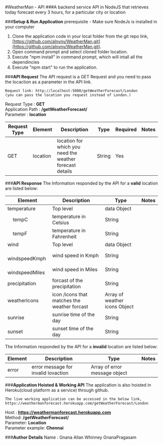 #WeatherMan - API
###A backend service API in NodeJS that retrieves today forecast every 3 hours, for a particular city or location

###**Setup & Run Application**
    prerequisite - Make sure NodeJs is installed in your computer
1. Clone the application code in your local folder from the git repo link,  [https://github.com/alnvny/WeatherMan.git](https://github.com/alnvny/WeatherMan.git).
2. Open command prompt and select cloned folder location.
3. Execute "npm install" in command prompt, which will intall all the dependincies  
4. Execute "npm start" to run the application.

###**API Request**
The API request is a GET Request and you need to pass the locaction as a parameter in the API link.

    Request link: http://localhost:5000/getWeatherForecast/London
    (you can pass the location you request instead of London.)

Request Type : **GET**  
Application Path : **/getWeatherForecast/**  
Parameter : **location**

| Request Type |Element  | Description |Type |Required | Notes |
| --- | --- | --- | --- | --- |---|
| GET |location |location for which you need the weather forecast details| String | Yes||

###**API Response**
The Information responded by the API for a **valid** location are listed below:

| Element  | Description | Type | Notes |
| --- | --- | --- | --- |
|temperature |Top level | data Object||
|&nbsp; &nbsp; tempC |temperature in Celsius | String||
|&nbsp; &nbsp; tempF |temperature in Fahrenheit | String||
|wind |Top level | data Object||
|&nbsp; &nbsp; windspeedKmph |wind speed in Kmph | String||
|&nbsp; &nbsp; windspeedMiles |wind speed in Miles | String||
|precipitation | forcast of the precipitation | String||
|weatherIcons | icon /icons that matches the weather forcast | Array of weather icons Object||
|sunrise | sunrise time of the day  | String||
|sunset | sunset time of the day  | String||

The Information responded by the API for a **invalid** location are listed below:

| Element  | Description | Type | Notes |
| --- | --- | --- | --- |
|error | error message for invalid lovaction | Array of error message object||

###**Application Hoisted & Working API**
The application is also hoisted in Heroku(cloud platform as a service) through github.

    The live working application can be accessed in the below link, 
    https://weathermanforecast.herokuapp.com/getWeatherForecast/London

Host : **https://weathermanforecast.herokuapp.com**  
Method: **/getWeatherForecast/**  
Parameter: **Location**  
Parameter example: **Chennai**

###**Author Details**
Name : Gnana Allan Whinney GnanaPragasam





